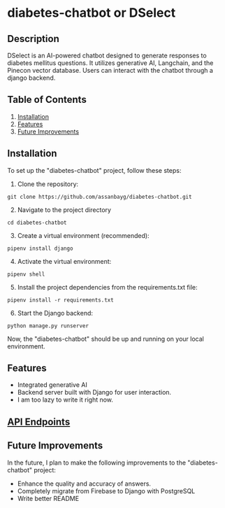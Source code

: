 # diabetes-chatbot or DSelect

## Description

DSelect is an AI-powered chatbot designed to generate responses to diabetes mellitus questions. It utilizes generative AI, Langchain, and the Pinecon vector database. Users can interact with the chatbot through a django backend.

## Table of Contents

1. [Installation](#installation)
2. [Features](#features)
3. [Future Improvements](#future-improvements)

## Installation

To set up the "diabetes-chatbot" project, follow these steps:

1. Clone the repository:
  ```
  git clone https://github.com/assanbayg/diabetes-chatbot.git
  ```

2. Navigate to the project directory
  ```
  cd diabetes-chatbot
  ```
3. Create a virtual environment (recommended):
  ```
  pipenv install django
  ```
4. Activate the virtual environment:
  ```
  pipenv shell
  ```

5. Install the project dependencies from the requirements.txt file:
  ```
  pipenv install -r requirements.txt
  ```

6. Start the Django backend:
  ```
  python manage.py runserver
  ```


Now, the "diabetes-chatbot" should be up and running on your local environment.

## Features

- Integrated generative AI
- Backend server built with Django for user interaction.
- I am too lazy to write it right now.

## [API Endpoints](ENDPOINTS.md)

## Future Improvements

In the future, I plan to make the following improvements to the "diabetes-chatbot" project:

- Enhance the quality and accuracy of answers.
- Completely migrate from Firebase to Django with PostgreSQL
- Write better README
